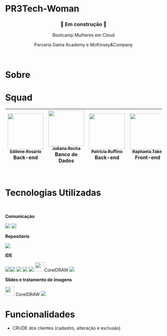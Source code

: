 # PR3Tech-Woman

<h3 align ="center">🚧 Em construção 🚧</h3>

<p align ="center">Bootcamp Mulheres em Cloud<p>
<p align ="center">Parceria Gama Academy e McKinsey&Company<p>
<br>



# Sobre

<!-- REVISAR -->



# Squad

|[<img src="https://user-images.githubusercontent.com/89302180/193194914-13876f9d-388c-4790-b4df-938d2f2830fa.png" width=115 > <br> <sub> Edilene Rosario </sub>](https://github.com/EdileneLopes)<br> Back-end|[<img src="https://user-images.githubusercontent.com/89302180/193194919-5f411bbb-df5e-4d57-ae1c-9f0aab98aab8.png" width=115 > <br> <sub> Juliana Rocha </sub>](https://github.com/julianamsrocha)<br> Banco de Dados|[<img src="https://user-images.githubusercontent.com/89302180/193194920-fc1c6867-380b-466a-a637-9362c7bf131e.png" width=115 > <br> <sub> Patricia Ruffino </sub>](https://github.com/PatriciaRuffino)<br> Back-end|[<img src="https://user-images.githubusercontent.com/89302180/193194921-4a52bb12-ce65-431e-b6f8-55e3d183b3aa.png" width=115 > <br> <sub> Raphaela Takei </sub>](https://github.com/RaphaMayumi)<br> Front-end|[<img src="https://user-images.githubusercontent.com/89302180/193194923-5ddedf11-ca3b-482a-bf10-8d96a3d581ee.png" width=115 > <br> <sub> Tatiana Pimentel </sub>](https://github.com/TatiCastro)<br> Front-end|
|---|---|---|---|---|
<br>



# Tecnologias Utilizadas
<br>

**Comunicação**

<img src="https://img.shields.io/badge/Slack-4A154B?style=for-the-badge&logo=slack&logoColor=white"> <img src="https://img.shields.io/badge/Zoom-2D8CFF?style=for-the-badge&logo=zoom&logoColor=white">
<br>

**Repositório**

<img src="https://img.shields.io/badge/GitHub-100000?style=for-the-badge&logo=github&logoColor=white"> 

**IDE**

<img src="https://img.shields.io/badge/Visual_Studio_Code-0078D4?style=for-the-badge&logo=visual%20studio%20code&logoColor=whitee"><img src="https://img.shields.io/badge/IntelliJ_IDEA-000000.svg?style=for-the-badge&logo=intellij-idea&logoColor=white"> <img src="https://img.shields.io/badge/Eclipse-2C2255?style=for-the-badge&logo=eclipse&logoColor=white">  <img src="https://img.shields.io/badge/MySQL-00000F?style=for-the-badge&logo=mysql&logoColor=white"> <img src="https://img.shields.io/badge/Amazon_AWS-232F3E?style=for-the-badge&logo=amazon-aws&logoColor=white"> <img src="https://user-images.githubusercontent.com/89302180/193202291-470cb3c6-affc-41e7-ad63-873eb77f86fe.png" width="30px">CorelDRAW <img src="https://img.shields.io/badge/Canva-%2300C4CC.svg?&style=for-the-badge&logo=Canva&logoColor=white">

**Slides e tratamento de imagens**

<img src="https://user-images.githubusercontent.com/89302180/193202291-470cb3c6-affc-41e7-ad63-873eb77f86fe.png" width="30px"> CorelDRAW 
<img src="https://img.shields.io/badge/Canva-%2300C4CC.svg?&style=for-the-badge&logo=Canva&logoColor=white">



# Funcionalidades

- CRUDE dos clientes (cadastro, alteração e exclusão)




